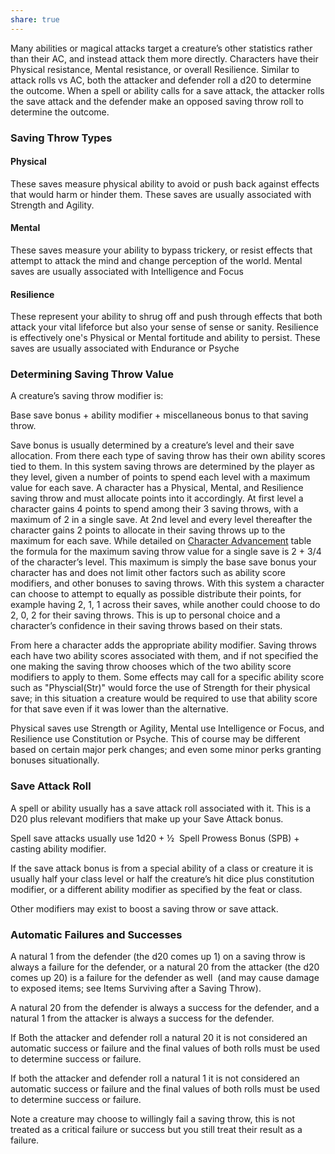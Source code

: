 ```yaml
---
share: true
---
```

Many abilities or magical attacks target a creature’s other statistics rather than their AC, and instead attack them more directly. Characters have their Physical resistance, Mental resistance, or overall Resilience. Similar to attack rolls vs AC, both the attacker and defender roll a d20 to determine the outcome. When a spell or ability calls for a save attack, the attacker rolls the save attack and the defender make an opposed saving throw roll to determine the outcome.

### Saving Throw Types

#### Physical

These saves measure physical ability to avoid or push back against effects that would harm or hinder them. These saves are usually associated with Strength and Agility.

#### Mental

These saves measure your ability to bypass trickery, or resist effects that attempt to attack the mind and change perception of the world. Mental saves are usually associated with Intelligence and Focus

#### Resilience

These represent your ability to shrug off and push through effects that both attack your vital lifeforce but also your sense of sense or sanity. Resilience is effectively one's Physical or Mental fortitude and ability to persist. These saves are usually associated with Endurance or Psyche

### Determining Saving Throw Value

A creature’s saving throw modifier is:

Base save bonus + ability modifier + miscellaneous bonus to that saving throw.

Save bonus is usually determined by a creature’s level and their save allocation. From there each type of saving throw has their own ability scores tied to them. In this system saving throws are determined by the player as they level, given a number of points to spend each level with a maximum value for each save. A character has a Physical, Mental, and Resilience saving throw and must allocate points into it accordingly. At first level a character gains 4 points to spend among their 3 saving throws, with a maximum of 2 in a single save. At 2nd level and every level thereafter the character gains 2 points to allocate in their saving throws up to the maximum for each save. While detailed on [Character Advancement](../../Character%20Creation/Character%20Advancement.md) table the formula for the maximum saving throw value for a single save is 2 + 3/4 of the character’s level. This maximum is simply the base save bonus your character has and does not limit other factors such as ability score modifiers, and other bonuses to saving throws. With this system a character can choose to attempt to equally as possible distribute their points, for example having 2, 1, 1 across their saves, while another could choose to do 2, 0, 2 for their saving throws. This is up to personal choice and a character’s confidence in their saving throws based on their stats.

From here a character adds the appropriate ability modifier. Saving throws each have two ability scores associated with them, and if not specified the one making the saving throw chooses which of the two ability score modifiers to apply to them. Some effects may call for a specific ability score such as "Physcial(Str)" would force the use of Strength for their physical save; in this situation a creature would be required to use that ability score for that save even if it was lower than the alternative.

Physical saves use Strength or Agility, Mental use Intelligence or Focus, and Resilience use Constitution or Psyche. This of course may be different based on certain major perk changes; and even some minor perks granting bonuses situationally.

### Save Attack Roll

A spell or ability usually has a save attack roll associated with it. This is a D20 plus relevant modifiers that make up your Save Attack bonus.

Spell save attacks usually use 1d20 + ½  Spell Prowess Bonus (SPB) + casting ability modifier.

If the save attack bonus is from a special ability of a class or creature it is usually half your class level or half the creature’s hit dice plus constitution modifier, or a different ability modifier as specified by the feat or class.

Other modifiers may exist to boost a saving throw or save attack.

### Automatic Failures and Successes

A natural 1 from the defender (the d20 comes up 1) on a saving throw is always a failure for the defender, or a natural 20 from the attacker (the d20 comes up 20) is a failure for the defender as well  (and may cause damage to exposed items; see Items Surviving after a Saving Throw).

A natural 20 from the defender is always a success for the defender, and a natural 1 from the attacker is always a success for the defender.

If Both the attacker and defender roll a natural 20 it is not considered an automatic success or failure and the final values of both rolls must be used to determine success or failure.

If both the attacker and defender roll a natural 1 it is not considered an automatic success or failure and the final values of both rolls must be used to determine success or failure.

Note a creature may choose to willingly fail a saving throw, this is not treated as a critical failure or success but you still treat their result as a failure.